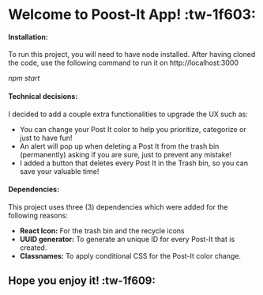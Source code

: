 # Welcome to Poost-It App! :tw-1f603: 


#### Installation:

To run this project, you will need to have node installed. After having cloned the code, use the following command to run it on http://localhost:3000

*npm start*


#### Technical decisions:

I decided to add a couple extra functionalities to upgrade the UX such as:
- You can change your Post It color to help you prioritize, categorize or just to have fun!
- An alert will pop up when deleting a Post It from the trash bin (permanently) asking if you are sure, just to prevent any mistake!
- I added a button that deletes every Post It in the Trash bin, so you can save your valuable time!

#### Dependencies:

This project uses three (3) dependencies which were added for the following reasons:
- **React Icon:** For the trash bin and the recycle icons
- **UUID generator:** To generate an unique ID for every Post-It that is created.
- **Classnames:** To apply conditional CSS for the Post-It color change.


## Hope you enjoy it! :tw-1f609: 
